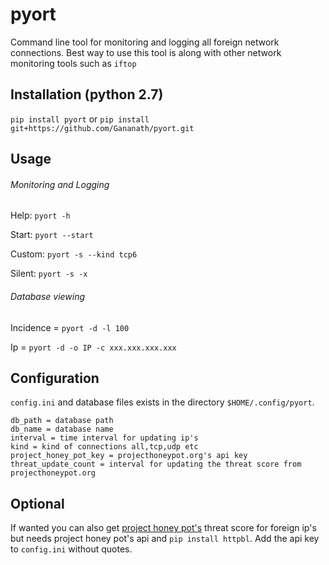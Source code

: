 # pyort
Command line tool for monitoring and logging all foreign network connections. Best way to use this tool is along with other network monitoring tools such as `iftop`

## Installation (python 2.7)
`pip install pyort` 
   or 
`pip install git+https://github.com/Gananath/pyort.git`

## Usage

###### Monitoring and Logging
Help: `pyort -h`

Start: `pyort --start`

Custom: `pyort -s --kind tcp6`

Silent: `pyort -s -x`

###### Database viewing
Incidence = `pyort -d -l 100`

Ip = `pyort -d -o IP -c xxx.xxx.xxx.xxx` 

## Configuration
`config.ini` and database files exists in the directory `$HOME/.config/pyort`. 
```
db_path = database path
db_name = database name
interval = time interval for updating ip's
kind = kind of connections all,tcp,udp etc
project_honey_pot_key = projecthoneypot.org's api key
threat_update_count = interval for updating the threat score from projecthoneypot.org
```
## Optional
If wanted you can also get [project honey pot's](https://www.projecthoneypot.org/) threat score for foreign ip's but needs project honey pot's api and `pip install httpbl`. Add the api key to `config.ini` without quotes.


